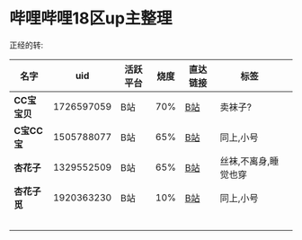 # 哔哩哔哩18区up主整理

正经的转:

| 名字         | uid        | 活跃平台 | 烧度 | 直达链接                                     | 标签                 |      |
| ------------ | ---------- | -------- | ---- | -------------------------------------------- | -------------------- | ---- |
| **CC宝宝贝** | 1726597059 | B站      | 70%  | [B站](https://space.bilibili.com/1192925762) | 卖袜子?              |      |
| **C宝CC宝**  | 1505788077 | B站      | 65%  | [B站](https://space.bilibili.com/1505788077) | 同上,小号            |      |
| **杏花子**   | 1329552509 | B站      | 65%  | [B站](https://space.bilibili.com/1329552509) | 丝袜,不离身,睡觉也穿 |      |
| **杏花子觅** | 1920363230 | B站      | 10%  | [B站](https://space.bilibili.com/1920363230) | 同上,小号            |      |
|              |            |          |      |                                              |                      |      |
|              |            |          |      |                                              |                      |      |
|              |            |          |      |                                              |                      |      |
|              |            |          |      |                                              |                      |      |
|              |            |          |      |                                              |                      |      |


